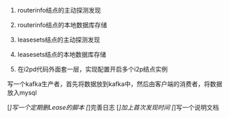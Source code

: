 1. routerinfo结点的主动探测发现

2. routerinfo结点的本地数据库存储

3. leasesets结点的主动探测发现

4. leasesets结点的本地数据库存储

5. 在i2pd代码外面套一层，实现配置开启多个i2p结点实例

写一个kafka生产者，首先将数据放到kafka中，然后由客户端的消费者，将数据放入mysql


[*]写一个定期删Lease的脚本
[*]完善日志
[*]加上首次发现时间
[*]写一个说明文档
